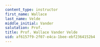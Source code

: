 ```yaml
---
content_type: instructor
first_name: Wallace
last_name: Velde
middle_initial: Vander
salutation: Prof.
title: Prof. Wallace Vander Velde
uid: af6157f9-2f07-e4ca-1bee-ebf2364152b4
---
```

